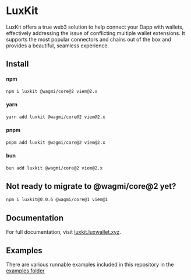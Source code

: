 # LuxKit

LuxKit offers a true web3 solution to help connect your Dapp with wallets, effectively addressing the issue of conflicting multiple wallet extensions. It supports the most popular connectors and chains out of the box and provides a beautiful, seamless experience.

## Install

#### npm

```sh
npm i luxkit @wagmi/core@2 viem@2.x
```

#### yarn

```sh
yarn add luxkit @wagmi/core@2 viem@2.x
```

#### pnpm

```sh
pnpm add luxkit @wagmi/core@2 viem@2.x
```

#### bun

```sh
bun add luxkit @wagmi/core@2 viem@2.x
```

## Not ready to migrate to @wagmi/core@2 yet?

```sh
npm i luxkit@0.0.6 @wagmi/core@1 viem@1
```

## Documentation

For full documentation, visit [luxkit.luxwallet.xyz](https://luxkit.luxwallet.xyz).

## Examples

There are various runnable examples included in this repository in the [examples folder](https://github.com/luxfi/luxkit/tree/main/examples)
